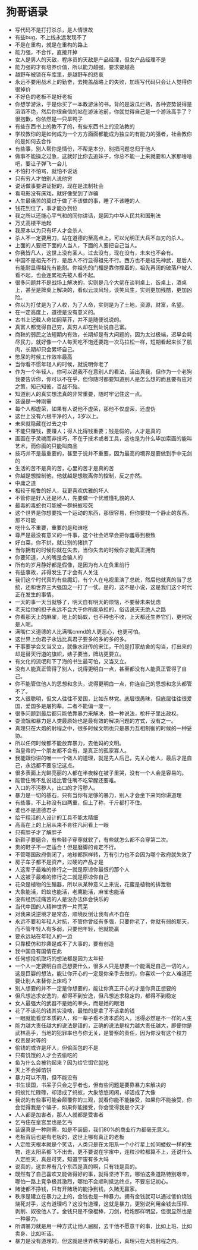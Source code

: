 # 狗哥语录
* 写代码不是打打杀杀，是人情世故
* 有些bug，不上线永远发现不了
* 不是在重构，就是在重构的路上
* 能力强，不合作，直接开掉
* 女人是男人的天敌，程序员的天敌是产品经理，但女产品经理不是
* 能力强的才有培养价值，所以能力越强，要求要越高
* 越野车被锁在车库里，是越野车的悲哀
* 永远不要用战术上的勤奋，去掩盖战略上的失败，加班写代码只会让人觉得你很掉价
* 不好色的老板不是好老板
* 你想学游泳，于是你买了一本教游泳的书，背的是滚瓜烂熟，各种姿势说得是滔滔不绝，然后你很自信的站在游泳池前，你就觉得自己是一个游泳高手了？很抱歉，你依然是一只旱鸭子
* 有些东西书上的教不了的，有些东西书上的没法教的
* 学校教你的是如何成为一个方方面面都能成为独立的有能力的强者，社会教你的是如何去合作
* 有些事，别人帮你是情份，不帮是本分，别把问题总归于他人
* 做事不能操之过急，这就好比你去追妹子，你总不能一上来就要和人家那啥啥吧，要让子弹飞一会儿
* 不怕打不怕骂，就怕不说话
* 只有穷人才怕别人说他穷
* 说话做事要讲证据的，现在是法制社会
* 看电影没有床戏，就好像受到了诈骗
* 人生最痛苦的莫过于做了不该做的事，睡了不该睡的人
* 钱花到位了，事才能办到位
* 我之所以还能心平气和的同你讲话，是因为中华人民共和国刑法
* 万丈高楼平地起
* 我原本以为只有坏人才会杀人
* 杀人不一定要用刀，站在道德的至高点上，可以光明正大兵不血刃的杀人。
* 上面的人要把下面的人当人，下面的人要把自己当人。
* 你我皆凡人，这世上没有圣人，过去没有，现在没有，未来也不会有。
* 中国不是祖先不行，是后人不行显得祖先不行。西方也不是祖先神武，是后人有能耐显得祖先有能耐。你祖先的门楣是靠你撑着的，祖先再阔的破落户被人看不起，也会连累祖先被人看不起。
* 很多问题并不是战场上解决的，实则是几个大佬在谈判桌上，饭桌上，酒桌上，甚至是牌桌上解决的，看似云淡风轻，谈笑风生，实则更加残酷，更加凶险。
* 你以为打仗是为了人权，为了人命，实则是为了土地，资源，财富，名望。
* 在一定高度上，道德是没有意义的。
* 古书上记载人命如同草芥，并不是随便说说的。
* 真富人都觉得自己穷，真穷人却在到处说自己富。
* 商鞅的弱民之法短期内有效，长期却是有大问题的，因为太过极端，迟早会耗尽民力，就好像一个人每天吃不饱还要跑一次马拉松一样，短期看起来长了肌肉，长期却只会累坏自己。
* 憋尿的时候工作效率最高
* 当你看不惯年轻人的时候，就说明你老了
* 作为一个年轻人，你可以说我不在意别人的看法，活出真我，但作为一个老狗我要告诉你，你可以不在乎，但你随时都要知道别人是怎么想的而且要有应对之策，知己知彼，百战不殆。
* 知道别人的真实想法真的非常重要，随时牢记住这一点。
* 装逼是一种刚需
* 每个人都虚荣，如果有人说他不虚荣，那他不仅虚荣，还虚伪
* 这世上没有六根干净的人，3岁以上。
* 未来就隐藏在过去之中
* 不能只赚钱，要赚人；得人比得钱重要；钱是假的，人才是真的
* 画画在于灵魂而非技巧，不在于技术或者工具，这也是为什么毕加索画的能叫艺术，而你画的只能叫商品
* 技巧并不是最重要的，甚至于说并不重要，因为最高的境界是要做到手中无剑的
* 生活的苦不是真的苦，心里的苦才是真的苦
* 你越是想控制他，他就越是想脱离你的控制，反之亦然。
* 中庸之道
* 相较于粗鲁的好人，我更喜欢优雅的坏人
* 不管你是好人还是坏人，先要做一个优雅懂礼貌的人
* 最毒的毒蛇也可能被一群蚂蚁咬死
* 这个世界是你想要找一个运动的东西，那很容易，但你要找一个静止的东西，那不可能
* 吃什么不重要，重要的是和谁吃
* 尊严是最没有意义的一件事，这个社会迟早会把你羞辱到极致
* 好白菜，你不拱，就让别的猪拱了
* 当你拥有的时候你就在失去，当你失去的时候你才能真正拥有
* 你要知道，人的嘴是会骗人的
* 所有的岁月静好都是假像，是因为有人在负重前行
* 有些事故，非得发生了才会有人关注
* 我们这个时代真的有些魔幻，有个人在电视里演了总统，然后他就真的当了总统，还和世界三大强国之一打了一仗。是的，这不是小说，这是我们这个时代正在发生的事情。
* 一天的事一天当就够了，明天自有明天的烦恼，不要替未来忧虑
* 老天给你的担子永远不会大于你所能承担的，俗话说天无绝人之路
* 你看那天上的麻雀，地上的蚂蚁，也不种也不收，上天都还生养它们，更何况是人呢。
* 满嘴仁义道德的人比满嘴cnmd的人更恶心，也更可怕。
* 这世界上伪君子永远比真君子要多的多的多的多。
* 干事要学会又当又立，就像水浒传的宋江，干的是打家劫舍的勾当，打出来的却是替天行道的旗帜，婊子要当，牌坊更要立。
* 有文化的流氓和下了海的书生最可怕，又当又立。
* 没有人能真正管得了别人，说得更明白一点，甚至都没有人能真正管得了自己。
* 你不能管住他人的思想和念头，说得更明白一点，你连自己的思想和念头都管不了。
* 文人很聪明，但文人往往不爱国，比如东林党。底层很愚昧，但底层往往很爱国，爱国多是屠狗辈。二者不能偏一废一。
* 很多问题到最后都只能依靠暴力来解决，换一种说法，枪杆子里出政权。
* 耍流氓和暴力是人类最原始也是最有效的解决问题的方式，没有之一。
* 真理只在大炮的射程之中，很多时候文明也只是暴力互相制衡的时候的一种妥协。
* 所以任何时候都不能放弃暴力，去他妈的文明。
* 当皇帝的一个朋友都不会有，是真正的孤家寡人。
* 我能跟你讲的唯一一个做人的道理，就是先人后己，先关心他人，最后才是自己，永远都不要忘记这点。
* 很多表面上光鲜亮丽的人都在半夜躲在被子里哭，没有一个人会是容易的。
* 能管住嘴不乱说话比管住嘴不吃荤腥还要难。
* 入口的不污秽人，出口的才污秽人。
* 暴力是一切的基石，只有当你有足够的暴力，别人才会坐下来同你讲道理
* 有些事，不上称没有四两重，但上了称，千斤都打不住。
* 谁也不是道德君子
* 给干粗活的人设计的工具不能太精细
* 高高在上的上层从来不肯往凡间看上一眼
* 只有胖子才了解胖子
* 新鞋子要磨合，有些鞋子穿穿就软了，有些就怎么都不会穿第二次。
* 贵的鞋子不一定适合！但是磨脚的肯定不行。
* 不管哪国政府倒闭了，地球都照样转，万有引力也不会因为哪个政府就失效了
* 房子车子都不是资产，过硬的产品才是
* 人这辈子最难的修行之一就是原谅你最恨的那个人
* 人这被子最难的修行之二就是原谅你自己
* 花朵是植物的生殖器，所以从某种意义上来说，花蜜是植物的排泄物
* 大象能活，蚂蚁也能活，老鹰能活，麻雀也能活
* 没有经历过痛苦的人是没办法体会快乐的
* 当代中国的人精神世界一片荒芜
* 对我来说逆境才是常态，顺境反倒让我有点不自在
* 永远不要和年轻人对抗，不管你曾经有多强，只要你老了，你就有弱的那天，而不管年轻人有多弱，只要他年轻，他就能赢
* 要永远站在年轻人的一边
* 只靠模仿和抄袭是成不了大事的，要有创造
* 我中国自有国情在此
* 任何想投机取巧的想法都是因为太年轻
* 一个人一定要明白自己想要什么，很多人只是想要一个能满足自己一切的人，这是巨婴的想法，能让你开心的一定是你亲手去做的，你喜欢一个女人难道还要让别人来替你上床吗？
* 别人想要的并不一定是你想要的，能让你真正开心的才是你真正想要的
* 但凡想追求安逸的，都得不到安逸，但凡想追求稳定的，都得不到稳定
* 女人最强大的武器不是她的拳头，而是她的眼泪
* 花了不该花的钱其实没啥，最怕的是拿了不该拿的钱
* 一眼就能看穿本质的人，和一辈子看不清本质的人，活得必然是不一样的人生
* 能力越大责任越大的说法是错的，正确的说法是权力越大责任越大，即便你是武林高手，当地的犯罪率也与你无关，是警察的责任，因为你没有这个权力
* 权责是对等的
* 偷钱的或许是坏人，但偷面包的不是
* 只有饥饿的人才会去偷吃的
* 鱼为什么会被钓起来？因为给它饵它就吃
* 天上不会掉馅饼
* 暴力可以不用，但不能没有
* 书生误国，书呆子只会之乎者也，但有些问题是要靠暴力来解决的
* 蚂蚁忙忙碌碌，却活成了蚂蚁，大象悠悠闲闲，却活成了大像
* 我说的有些事可能会颠覆你的三观，就看你能不能接受，如果你不能接受，你会觉得我是个骗子，如果你能接受，你会觉得我是个天才
* 人人都是加害者，那人人就都是受害者
* 乞丐住在皇宫里也是乞丐
* 装逼真是一种刚需，如是不装逼，我们80%的商业行为都毫无意义。
* 老板背后也是有老板的，这世上哪有真正的老板
* 人定胜天根本就是个笑话，人类只是在太阳系一个小行星上如同蝼蚁一样的生物，连太阳系都飞不出去，更不要说在宇宙中，连粒沙粒都算不上，还说什么人定胜天，真是可笑，知道宇宙有多大吗
* 说真的，这世界有几个东西是真的啊，只有钱是真的。
* 既然有了自己喜欢又能做得好的事，就得坚持下去，哪怕这条道路特别艰辛，哪怕一路上竞争极其激烈，哪怕不会顺利抵达终点，不要忘记初心。
* 赌徒都不挣钱，只有开赌场的能挣到钱，久赌无赢家。
* 秩序是建立在暴力之上的，金钱也是一种暴力。拥有金钱就可以通过低价烧钱烧死对手，这有道理吗？这没有道理，这就是暴力，更别说利用金钱去压榨、剥削、奴役他人了。金钱只是不像棍棒，刀剑，枪炮那样明显，但很显然也是一种暴力。
* 所谓暴力就是用一种方式让他人屈服，去干他不愿意干的事，比如上班、比如卖身、比如听话。
* 暴力是没有道理的，但这就是世界秩序的基石，真理只在大炮射程之内。






